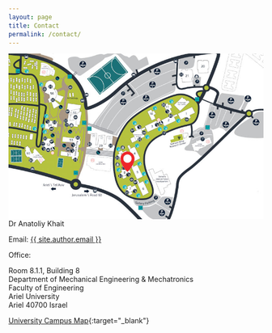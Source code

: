 ```yaml
---
layout: page
title: Contact
permalink: /contact/
---
```


<img style="padding-right: 50px; float: left;" width="600px"
     alt="Campus Map"
     src="/img/Ariel_map.jpg">

Dr Anatoliy Khait

Email: <a class="u-email" href="mailto:{{ site.author.email }}">{{ site.author.email }}</a>

Office: 

Room 8.1.1, Building 8<br>
Department of Mechanical Engineering & Mechatronics<br>
Faculty of Engineering<br>
Ariel University<br>
Ariel 40700 Israel

[University Campus Map](https://www.ariel.ac.il/wp/wp-content/uploads/2019/03/AU-Campus-Map.pdf){:target="_blank"}